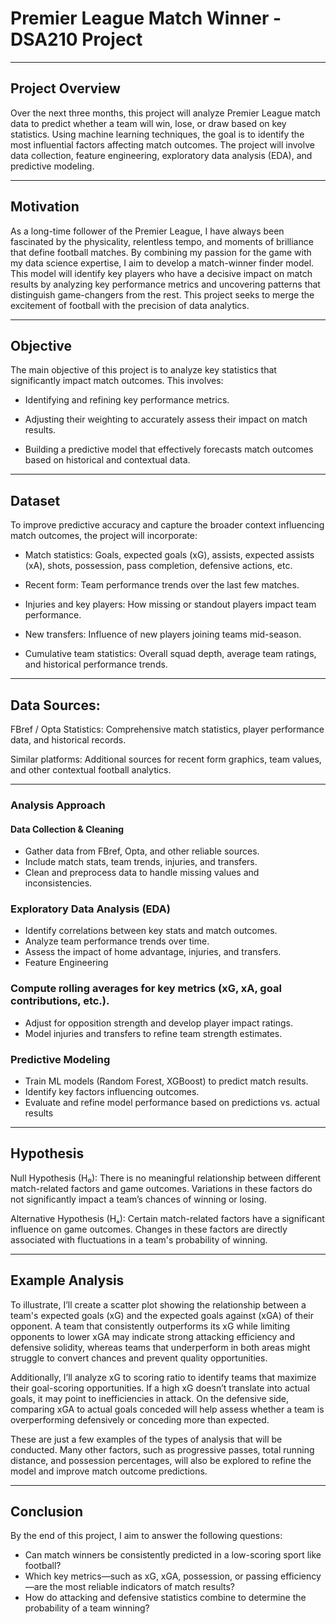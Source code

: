 # Premier League Match Winner - DSA210 Project
---
## Project Overview
Over the next three months, this project will analyze Premier League match data to predict whether a team will win, lose, or draw based on key statistics. Using machine learning techniques, the goal is to identify the most influential factors affecting match outcomes. The project will involve data collection, feature engineering, exploratory data analysis (EDA), and predictive modeling.

---
## Motivation

As a long-time follower of the Premier League, I have always been fascinated by the physicality, relentless tempo, and moments of brilliance that define football matches. By combining my passion for the game with my data science expertise, I aim to develop a match-winner finder model. This model will identify key players who have a decisive impact on match results by analyzing key performance metrics and uncovering patterns that distinguish game-changers from the rest. This project seeks to merge the excitement of football with the precision of data analytics.

---

## Objective

The main objective of this project is to analyze key statistics that significantly impact match outcomes. This involves:

- Identifying and refining key performance metrics.

- Adjusting their weighting to accurately assess their impact on match results.

- Building a predictive model that effectively forecasts match outcomes based on historical and contextual data.

---
## Dataset

To improve predictive accuracy and capture the broader context influencing match outcomes, the project will incorporate:

- Match statistics: Goals, expected goals (xG), assists, expected assists (xA), shots, possession, pass completion, defensive actions, etc.

- Recent form: Team performance trends over the last few matches.

- Injuries and key players: How missing or standout players impact team performance.

- New transfers: Influence of new players joining teams mid-season.

- Cumulative team statistics: Overall squad depth, average team ratings, and historical performance trends.

---
## Data Sources:

FBref / Opta Statistics: Comprehensive match statistics, player performance data, and historical records.

Similar platforms: Additional sources for recent form graphics, team values, and other contextual football analytics.

---
### Analysis Approach
#### Data Collection & Cleaning
- Gather data from FBref, Opta, and other reliable sources.
- Include match stats, team trends, injuries, and transfers.
- Clean and preprocess data to handle missing values and inconsistencies.

### Exploratory Data Analysis (EDA)

- Identify correlations between key stats and match outcomes.
- Analyze team performance trends over time.
- Assess the impact of home advantage, injuries, and transfers.
- Feature Engineering

### Compute rolling averages for key metrics (xG, xA, goal contributions, etc.).
- Adjust for opposition strength and develop player impact ratings.
- Model injuries and transfers to refine team strength estimates.

### Predictive Modeling

- Train ML models (Random Forest, XGBoost) to predict match results.
- Identify key factors influencing outcomes.
- Evaluate and refine model performance based on predictions vs. actual results
---
## Hypothesis

Null Hypothesis (H₀): There is no meaningful relationship between different match-related factors and game outcomes. Variations in these factors do not significantly impact a team’s chances of winning or losing.

Alternative Hypothesis (Hₐ): Certain match-related factors have a significant influence on game outcomes. Changes in these factors are directly associated with fluctuations in a team's probability of winning.

---
## Example Analysis
To illustrate, I’ll create a scatter plot showing the relationship between a team's expected goals (xG) and the expected goals against (xGA) of their opponent. A team that consistently outperforms its xG while limiting opponents to lower xGA may indicate strong attacking efficiency and defensive solidity, whereas teams that underperform in both areas might struggle to convert chances and prevent quality opportunities.

Additionally, I’ll analyze xG to scoring ratio to identify teams that maximize their goal-scoring opportunities. If a high xG doesn’t translate into actual goals, it may point to inefficiencies in attack. On the defensive side, comparing xGA to actual goals conceded will help assess whether a team is overperforming defensively or conceding more than expected.

These are just a few examples of the types of analysis that will be conducted. Many other factors, such as progressive passes, total running distance, and possession percentages, will also be explored to refine the model and improve match outcome predictions.

---
## Conclusion
By the end of this project, I aim to answer the following questions:

- Can match winners be consistently predicted in a low-scoring sport like football?
- Which key metrics—such as xG, xGA, possession, or passing efficiency—are the most reliable indicators of match results?
- How do attacking and defensive statistics combine to determine the probability of a team winning?






